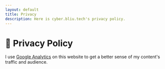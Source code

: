 ```yaml
---
layout: default
title: Privacy
description: Here is cyber.bliu.tech's privacy policy.
---
```

# 📜 Privacy Policy

I use [Google Analytics](https://marketingplatform.google.com/about/analytics/) on this website to get a better sense of my content's traffic and audience.